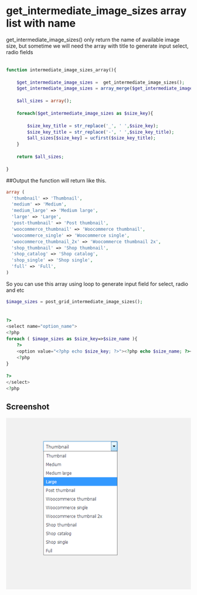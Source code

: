 # get_intermediate_image_sizes array list with name

get_intermediate_image_sizes() only return the name of available image size, but sometime we will need the array with title to generate input select, radio fields 

```php

function intermediate_image_sizes_array(){

	$get_intermediate_image_sizes =  get_intermediate_image_sizes();
	$get_intermediate_image_sizes = array_merge($get_intermediate_image_sizes,array('full'));

	$all_sizes = array();

	foreach($get_intermediate_image_sizes as $size_key){

		$size_key_title = str_replace('_', ' ',$size_key);
		$size_key_title = str_replace('-', ' ',$size_key_title);
		$all_sizes[$size_key] = ucfirst($size_key_title);
	}

	return $all_sizes;

}

```


##Output
the function will return like this.

```php
array (
  'thumbnail' => 'Thumbnail',
  'medium' => 'Medium',
  'medium_large' => 'Medium large',
  'large' => 'Large',
  'post-thumbnail' => 'Post thumbnail',
  'woocommerce_thumbnail' => 'Woocommerce thumbnail',
  'woocommerce_single' => 'Woocommerce single',
  'woocommerce_thumbnail_2x' => 'Woocommerce thumbnail 2x',
  'shop_thumbnail' => 'Shop thumbnail',
  'shop_catalog' => 'Shop catalog',
  'shop_single' => 'Shop single',
  'full' => 'Full',
)
```

So you can use this array using loop to generate input field for select, radio and etc

```php
$image_sizes = post_grid_intermediate_image_sizes();


?>
<select name="option_name">
<?php
foreach ( $image_sizes as $size_key=>$size_name ){
    ?>
    <option value="<?php echo $size_key; ?>"><?php echo $size_name; ?></option>
    <?php
}

?>
</select>
<?php
```

## Screenshot
![output](https://github.com/pickplugins/get_intermediate_image_sizes-array-list-with-name/blob/master/2-13-2018%204-16-24%20PM.png?raw=true "Output")